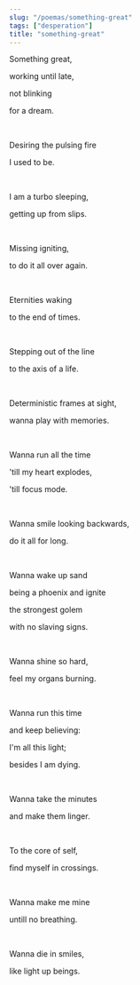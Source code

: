 ```yaml
---
slug: "/poemas/something-great"
tags: ["desperation"]
title: "something-great"
---
```

Something great, 

working until late, 

not blinking 

for a dream.

&nbsp;

Desiring the pulsing fire 

I used to be.

&nbsp;

I am a turbo sleeping,

getting up from slips.

&nbsp;

Missing igniting,

to do it all over again.

&nbsp;

Eternities waking

to the end of times.

&nbsp;

Stepping out of the line

to the axis of a life.

&nbsp;

Deterministic frames at sight,

wanna play with memories.

&nbsp;

Wanna run all the time

'till my heart explodes,

'till focus mode.

&nbsp;

Wanna smile looking backwards,

do it all for long.

&nbsp;

Wanna wake up sand

being a phoenix and ignite

the strongest golem

with no slaving signs.

&nbsp;

Wanna shine so hard,

feel my organs burning.

&nbsp;

Wanna run this time

and keep believing:

I'm all this light;

besides I am dying.

&nbsp;

Wanna take the minutes

and make them linger.

&nbsp;

To the core of self,

find myself in crossings.

&nbsp;

Wanna make me mine

untill no breathing.

&nbsp;

Wanna die in smiles,

like light up beings.